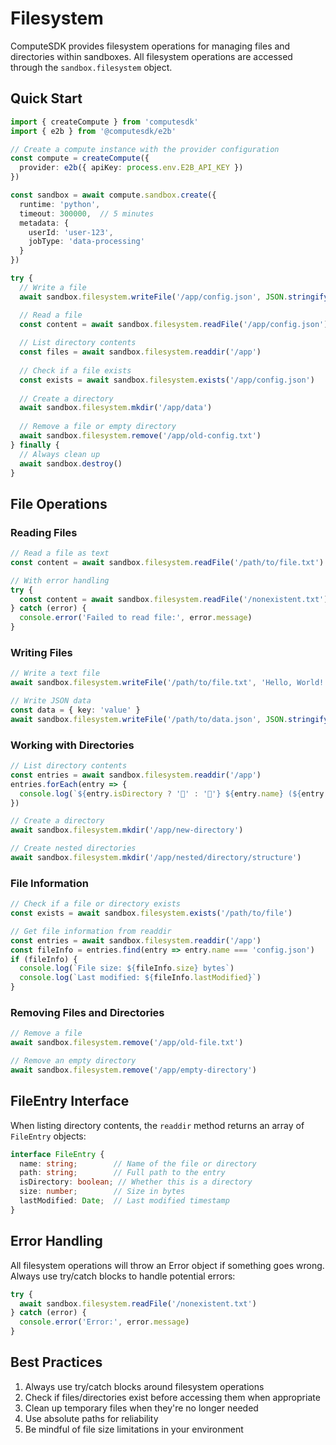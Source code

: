 # Filesystem

ComputeSDK provides filesystem operations for managing files and directories within sandboxes. All filesystem operations are accessed through the `sandbox.filesystem` object.

## Quick Start

```typescript
import { createCompute } from 'computesdk'
import { e2b } from '@computesdk/e2b'

// Create a compute instance with the provider configuration
const compute = createCompute({
  provider: e2b({ apiKey: process.env.E2B_API_KEY })
})

const sandbox = await compute.sandbox.create({
  runtime: 'python',
  timeout: 300000,  // 5 minutes
  metadata: {
    userId: 'user-123',
    jobType: 'data-processing'
  }
})

try {
  // Write a file
  await sandbox.filesystem.writeFile('/app/config.json', JSON.stringify({ debug: true }))

  // Read a file
  const content = await sandbox.filesystem.readFile('/app/config.json')
  
  // List directory contents
  const files = await sandbox.filesystem.readdir('/app')
  
  // Check if a file exists
  const exists = await sandbox.filesystem.exists('/app/config.json')
  
  // Create a directory
  await sandbox.filesystem.mkdir('/app/data')
  
  // Remove a file or empty directory
  await sandbox.filesystem.remove('/app/old-config.txt')
} finally {
  // Always clean up
  await sandbox.destroy()
}
```

## File Operations

### Reading Files

```typescript
// Read a file as text
const content = await sandbox.filesystem.readFile('/path/to/file.txt')

// With error handling
try {
  const content = await sandbox.filesystem.readFile('/nonexistent.txt')
} catch (error) {
  console.error('Failed to read file:', error.message)
}
```

### Writing Files

```typescript
// Write a text file
await sandbox.filesystem.writeFile('/path/to/file.txt', 'Hello, World!')

// Write JSON data
const data = { key: 'value' }
await sandbox.filesystem.writeFile('/path/to/data.json', JSON.stringify(data))
```

### Working with Directories

```typescript
// List directory contents
const entries = await sandbox.filesystem.readdir('/app')
entries.forEach(entry => {
  console.log(`${entry.isDirectory ? '📁' : '📄'} ${entry.name} (${entry.size} bytes)`)
})

// Create a directory
await sandbox.filesystem.mkdir('/app/new-directory')

// Create nested directories
await sandbox.filesystem.mkdir('/app/nested/directory/structure')
```

### File Information

```typescript
// Check if a file or directory exists
const exists = await sandbox.filesystem.exists('/path/to/file')

// Get file information from readdir
const entries = await sandbox.filesystem.readdir('/app')
const fileInfo = entries.find(entry => entry.name === 'config.json')
if (fileInfo) {
  console.log(`File size: ${fileInfo.size} bytes`)
  console.log(`Last modified: ${fileInfo.lastModified}`)
}
```

### Removing Files and Directories

```typescript
// Remove a file
await sandbox.filesystem.remove('/app/old-file.txt')

// Remove an empty directory
await sandbox.filesystem.remove('/app/empty-directory')
```

## FileEntry Interface

When listing directory contents, the `readdir` method returns an array of `FileEntry` objects:

```typescript
interface FileEntry {
  name: string;        // Name of the file or directory
  path: string;        // Full path to the entry
  isDirectory: boolean; // Whether this is a directory
  size: number;        // Size in bytes
  lastModified: Date;  // Last modified timestamp
}
```

## Error Handling

All filesystem operations will throw an Error object if something goes wrong. Always use try/catch blocks to handle potential errors:

```typescript
try {
  await sandbox.filesystem.readFile('/nonexistent.txt')
} catch (error) {
  console.error('Error:', error.message)
}
```

## Best Practices

1. Always use try/catch blocks around filesystem operations
2. Check if files/directories exist before accessing them when appropriate
3. Clean up temporary files when they're no longer needed
4. Use absolute paths for reliability
5. Be mindful of file size limitations in your environment

